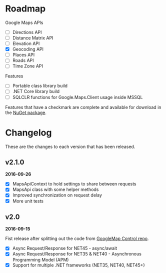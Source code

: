 # Roadmap

Google Maps APIs
- [ ] Directions API
- [ ] Distance Matrix API
- [ ] Elevation API
- [x] Geocoding API
- [ ] Places API
- [ ] Roads API
- [ ] Time Zone API

Features
- [ ] Portable class library build
- [ ] .NET Core library build
- [ ] SQLCLR functions for Google.Maps.Client usage inside MSSQL

Features that have a checkmark are complete and available for
download in the
[NuGet package](https://www.nuget.org/packages/Google.Maps.Client/).

# Changelog

These are the changes to each version that has been released.

## v2.1.0

**2016-09-26**

- [x] MapsApiContext to hold settings to share between requests
- [x] MapsApi class with some helper methods
- [x] Improved synchronization on request delay
- [x] More unit tests

## v2.0

**2016-09-15**

Fist release after splitting out the code from [GoogleMap Control repo](https://googlemap.codeplex.com/). 

- [x] Async Request/Response for NET45 - async/await
- [x] Async Request/Response for NET35 & NET40 - Asynchronous Programming Model (APM)
- [x] Support for multiple .NET frameworks (NET35, NET40, NET45+)
